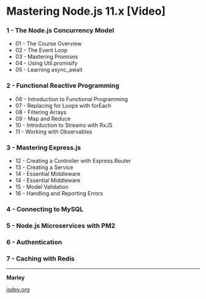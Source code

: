 # Mastering Node.js 11.x [Video]

### 1 - The Node.js Concurrency Model

- 01 - The Course Overview
- 02 - The Event Loop
- 03 - Mastering Promises
- 04 - Using Util.promisify
- 05 - Learning async_await

### 2 - Functional Reactive Programming

- 06 - Introduction to Functional Programming
- 07 - Replacing for Loops with forEach
- 08 - Filtering Arrays
- 09 - Map and Reduce
- 10 - Introduction to Streams with RxJS
- 11 - Working with Observables

### 3 - Mastering Express.js

- 12 - Creating a Controller with Express.Router
- 13 - Creating a Service
- 14 - Essential Middleware
- 14 - Essential Middleware
- 15 - Model Validation
- 16 - Handling and Reporting Errors

### 4 - Connecting to MySQL
### 5 - Node.js Microservices with PM2
### 6 - Authentication
### 7 - Caching with Redis

---

**Marley**

<a href="https://jsdev.org">jsdev.org</a>
